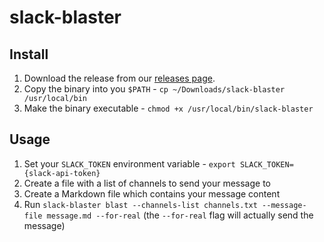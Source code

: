 # slack-blaster

## Install

1. Download the release from our [releases page](https://github.com/armory-io/slack-blaster/releases).
2. Copy the binary into you `$PATH` - `cp ~/Downloads/slack-blaster /usr/local/bin`
3. Make the binary executable - `chmod +x /usr/local/bin/slack-blaster`

## Usage

1. Set your `SLACK_TOKEN` environment variable - `export SLACK_TOKEN={slack-api-token}`
2. Create a file with a list of channels to send your message to
3. Create a Markdown file which contains your message content
4. Run `slack-blaster blast --channels-list channels.txt --message-file message.md --for-real` (the `--for-real` flag will actually send the message)
